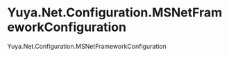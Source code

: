 # Yuya.Net.Configuration.MSNetFrameworkConfiguration
Yuya.Net.Configuration.MSNetFrameworkConfiguration
